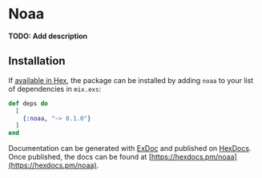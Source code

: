 # Noaa

**TODO: Add description**

## Installation

If [available in Hex](https://hex.pm/docs/publish), the package can be installed
by adding `noaa` to your list of dependencies in `mix.exs`:

```elixir
def deps do
  [
    {:noaa, "~> 0.1.0"}
  ]
end
```

Documentation can be generated with [ExDoc](https://github.com/elixir-lang/ex_doc)
and published on [HexDocs](https://hexdocs.pm). Once published, the docs can
be found at [https://hexdocs.pm/noaa](https://hexdocs.pm/noaa).


